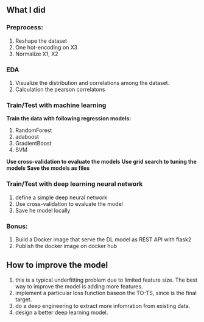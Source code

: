 ## What I did

### Preprocess:
1. Reshape the dataset 
2. One hot-encoding on X3 
3. Normalize X1, X2

### EDA
1. Visualize the distribution and correlations among the dataset. 
2. Calculation the pearson correlatons

### Train/Test with machine learning 
**Train the data with following regression models:**
1. RandomForest
2. adaboost
3. GradientBoost
4. SVM

**Use cross-validation to evaluate the models**
**Use grid search to tuning the models**
**Save the models as files**

### Train/Test with deep learning neural network 
1. define a simple deep neural network
2. Use cross-validation to evaluate the model
3. Save he model locally

### Bonus:
1. Build a Docker image that serve the DL model as REST API with flask2
2. Publish the docker image on docker hub


## How to improve the model
1. this is a typical underfitting problem due to limited feature size. The best way to improve the model is adding more features.
2. implement a particular loss function baseon the TO-TS, since is the final target.
2. do a deep engineering to extract more infomration from existing data.
3. design a better deep learning model.
